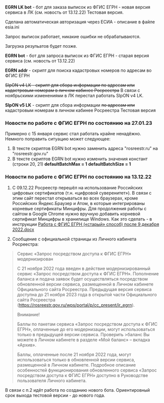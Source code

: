 **EGRN LK bot** - бот для заказа выписок из ФГИС ЕГРН - новая версия сервиса в ЛК (см. новость от 13.12.22)
Тестовая версия. 

Сделана автоматическая авторизация через ЕСИА - описание в файле esia.ini

Запрос выписок работает, никакие ошибки не обрабатываются. 

Загрузка резульатов будет позже.

**EGRN bot** - бот для запроса выписок из ФГИС ЕГРН - старая версия сервиса (см. новость от 13.12.22)

**EGRN addr** - скрипт для поиска кадастровых номеров по адресам во ФГИС ЕГРН

~~SIpON v4 LK - скрипт для сбора информации по адресам или кадастровым номерам в личном кабинее Росреестра~~
В связи с ноябрьскими изменениями в ЛК перестал работать SIpON v4 LK. 

**SIpON v5 LK** - скрипт для сбора информации ~~по адресам или~~ кадастровым номерам в личном кабинее Росреестра
Тестовая версия


### Новости по работе с ФГИС ЕГРН по состоянию на 27.01.23

Примерно с 15 января сервис стал работать крайне ненадёжно. Немного поправить ситуацию может следующее:
1. В тексте скриптов EGRN bot нужно заменить адреса "rosreestr.ru" на "rosreestr.gov.ru"
2. В тексте скриптов EGRN bot нужно изменить значения констант (строки 20, 21)
  **defaultBatchMax = 1**
  **defaultBatchSize = 1**


### Новости по работе с ФГИС ЕГРН по состоянию на 13.12.22

1. С 09.12.22 Росреестр перешёл на использование Российских цифровых сертификатов (т.н. «цифровой суверенитет»). В связи с этим сайт перестал открываться во всех браузерах, кроме Российских Яндекс.Браузер и Атом, в которые интегрированы корневые сертификаты Минцифры.
Для продолжения работы с сайтом в Google Chrome нужно вручную добавить корневой сертификат Минцифры в хранилище Windows.
Как это сделать - в инструкции [Работа с ФГИС ЕГРН («старый» способ) после 9 декабря 2022.docx](https://github.com/0-6-1-7/rosreestr/blob/master/%D0%A0%D0%B0%D0%B1%D0%BE%D1%82%D0%B0%20%D1%81%20%D0%A4%D0%93%D0%98%D0%A1%20%D0%95%D0%93%D0%A0%D0%9D%20(%C2%AB%D1%81%D1%82%D0%B0%D1%80%D1%8B%D0%B9%C2%BB%20%D1%81%D0%BF%D0%BE%D1%81%D0%BE%D0%B1)%20%D0%BF%D0%BE%D1%81%D0%BB%D0%B5%209%20%D0%B4%D0%B5%D0%BA%D0%B0%D0%B1%D1%80%D1%8F%202022.docx)

2. Сообщение с официальной страницы из Личного кабинета Росреестра:

>Сервис «Запрос посредством доступа к ФГИС ЕГРН» модернизирован
>
>С 21 ноября 2022 года введен в действие модернизированный сервис «Запрос посредством доступа к ФГИС ЕГРН».
>Пополнение баланса и подача заявок будет осуществляться посредством обновленной версии сервиса, размещенной в Личном кабинете Официального сайта Росреестра. Предыдущая версия сервиса доступна до 21 ноября 2023 года в открытой части Официального сайта Росреестра (https://rosreestr.gov.ru/wps/portal/p/cc_present/ir_egrn).
>
>Внимание!
>
>Баллы по пакетам сервиса «Запрос посредством доступа к ФГИС ЕГРН», оплаченные до его модернизации, могут использоваться только в предыдущей версии сервиса. Проверить >баланс Вы можете в Личном кабинете в разделе «Мой баланс» – вкладка «Архив».
>
>Баллы, оплаченные после 21 ноября 2022 года, могут использоваться только в обновленной версии сервиса, размещенной в Личном кабинете.
>Подробное описание особенностей функционирования обновленного сервиса «Запрос посредством доступа к ФГИС ЕГРН» доступно в Руководстве пользователя Личного кабинета.

В связи с п.2 идёт работа по созданию нового бота. Ориентировный срок выхода тестовой версии - до нового года.
